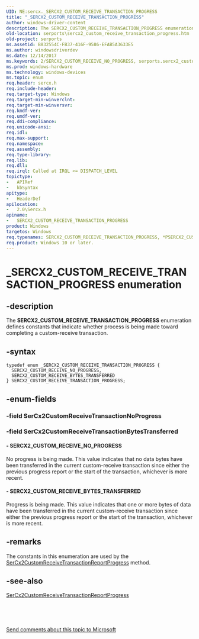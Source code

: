 ```yaml
---
UID: NE:sercx._SERCX2_CUSTOM_RECEIVE_TRANSACTION_PROGRESS
title: "_SERCX2_CUSTOM_RECEIVE_TRANSACTION_PROGRESS"
author: windows-driver-content
description: The SERCX2_CUSTOM_RECEIVE_TRANSACTION_PROGRESS enumeration defines constants that indicate whether process is being made toward completing a custom-receive transaction.
old-location: serports\sercx2_custom_receive_transaction_progress.htm
old-project: serports
ms.assetid: B832554C-FB37-416F-9586-EFAB5A3633E5
ms.author: windowsdriverdev
ms.date: 12/14/2017
ms.keywords: 2/SERCX2_CUSTOM_RECEIVE_NO_PROGRESS, serports.sercx2_custom_receive_transaction_progress, 2/SERCX2_CUSTOM_RECEIVE_TRANSACTION_PROGRESS, 2/SERCX2_CUSTOM_RECEIVE_BYTES_TRANSFERRED, SERCX2_CUSTOM_RECEIVE_NO_PROGRESS, *PSERCX2_CUSTOM_RECEIVE_TRANSACTION_PROGRESS, _SERCX2_CUSTOM_RECEIVE_TRANSACTION_PROGRESS, SERCX2_CUSTOM_RECEIVE_TRANSACTION_PROGRESS, SERCX2_CUSTOM_RECEIVE_TRANSACTION_PROGRESS enumeration [Serial Ports], SERCX2_CUSTOM_RECEIVE_BYTES_TRANSFERRED
ms.prod: windows-hardware
ms.technology: windows-devices
ms.topic: enum
req.header: sercx.h
req.include-header: 
req.target-type: Windows
req.target-min-winverclnt: 
req.target-min-winversvr: 
req.kmdf-ver: 
req.umdf-ver: 
req.ddi-compliance: 
req.unicode-ansi: 
req.idl: 
req.max-support: 
req.namespace: 
req.assembly: 
req.type-library: 
req.lib: 
req.dll: 
req.irql: Called at IRQL <= DISPATCH_LEVEL
topictype:
-	APIRef
-	kbSyntax
apitype:
-	HeaderDef
apilocation:
-	2.0\Sercx.h
apiname:
-	SERCX2_CUSTOM_RECEIVE_TRANSACTION_PROGRESS
product: Windows
targetos: Windows
req.typenames: SERCX2_CUSTOM_RECEIVE_TRANSACTION_PROGRESS, *PSERCX2_CUSTOM_RECEIVE_TRANSACTION_PROGRESS
req.product: Windows 10 or later.
---
```


# _SERCX2_CUSTOM_RECEIVE_TRANSACTION_PROGRESS enumeration


## -description


The <b>SERCX2_CUSTOM_RECEIVE_TRANSACTION_PROGRESS</b> enumeration defines constants that indicate whether process is being made toward completing a custom-receive transaction.


## -syntax


````
typedef enum _SERCX2_CUSTOM_RECEIVE_TRANSACTION_PROGRESS { 
  SERCX2_CUSTOM_RECEIVE_NO_PROGRESS,
  SERCX2_CUSTOM_RECEIVE_BYTES_TRANSFERRED
} SERCX2_CUSTOM_RECEIVE_TRANSACTION_PROGRESS;
````


## -enum-fields




### -field SerCx2CustomReceiveTransactionNoProgress



### -field SerCx2CustomReceiveTransactionBytesTransferred




#### - SERCX2_CUSTOM_RECEIVE_NO_PROGRESS

No progress is being made. This value indicates that no data bytes have been transferred in the current custom-receive transaction since either the previous progress report or the start of the transaction, whichever is more recent.


#### - SERCX2_CUSTOM_RECEIVE_BYTES_TRANSFERRED

Progress is being made. This value indicates that one or more bytes of data have been transferred in the current custom-receive transaction since either the previous progress report or the start of the transaction, whichever is more recent.


## -remarks


The constants in this enumeration are used by the <a href="..\sercx\nf-sercx-sercx2customreceivetransactionreportprogress.md">SerCx2CustomReceiveTransactionReportProgress</a> method.



## -see-also

<a href="..\sercx\nf-sercx-sercx2customreceivetransactionreportprogress.md">SerCx2CustomReceiveTransactionReportProgress</a>

 

 

<a href="mailto:wsddocfb@microsoft.com?subject=Documentation%20feedback [serports\serports]:%20SERCX2_CUSTOM_RECEIVE_TRANSACTION_PROGRESS enumeration%20 RELEASE:%20(12/14/2017)&amp;body=%0A%0APRIVACY STATEMENT%0A%0AWe use your feedback to improve the documentation. We don't use your email address for any other purpose, and we'll remove your email address from our system after the issue that you're reporting is fixed. While we're working to fix this issue, we might send you an email message to ask for more info. Later, we might also send you an email message to let you know that we've addressed your feedback.%0A%0AFor more info about Microsoft's privacy policy, see http://privacy.microsoft.com/en-us/default.aspx." title="Send comments about this topic to Microsoft">Send comments about this topic to Microsoft</a>

